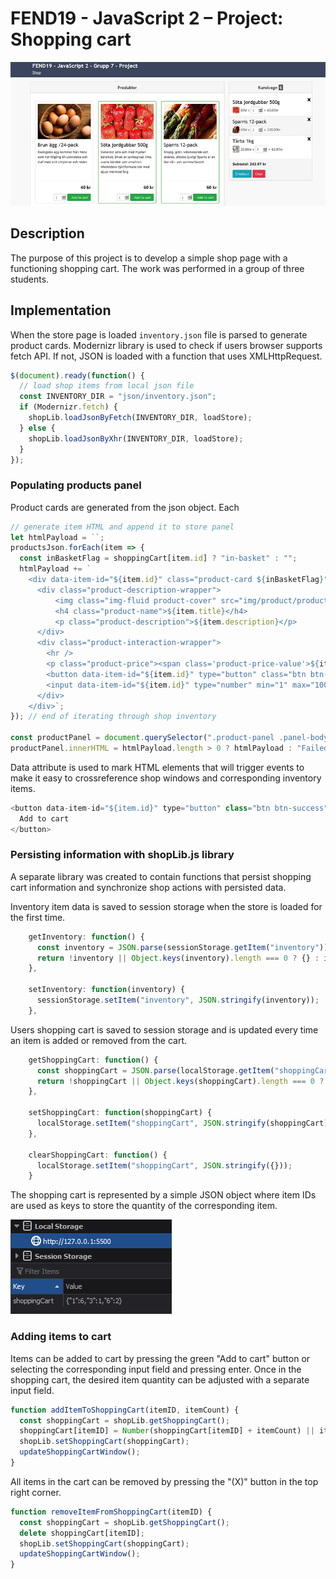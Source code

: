 # FEND19 - JavaScript 2 – Project: Shopping cart

![preview](img/readme/shopBanner.jpg)

## Description

The purpose of this project is to develop a simple shop page with a functioning shopping cart. The work was performed in a group of three students.

## Implementation

When the store page is loaded `inventory.json` file is parsed to generate product cards. Modernizr library is used to check if users browser supports fetch API. If not, JSON is loaded with a function that uses XMLHttpRequest.

```js
$(document).ready(function() {
  // load shop items from local json file
  const INVENTORY_DIR = "json/inventory.json";
  if (Modernizr.fetch) {
    shopLib.loadJsonByFetch(INVENTORY_DIR, loadStore);
  } else {
    shopLib.loadJsonByXhr(INVENTORY_DIR, loadStore);
  }
});
```

### Populating products panel

Product cards are generated from the json object. Each

```js
// generate item HTML and append it to store panel
let htmlPayload = ``;
productsJson.forEach(item => {
  const inBasketFlag = shoppingCart[item.id] ? "in-basket" : "";
  htmlPayload += `
    <div data-item-id="${item.id}" class="product-card ${inBasketFlag}">
      <div class="product-description-wrapper">
          <img class="img-fluid product-cover" src="img/product/product-${item.id}.jpg" alt="${item.title}" />
          <h4 class="product-name">${item.title}</h4>
          <p class="product-description">${item.description}</p>
      </div>
      <div class="product-interaction-wrapper">
        <hr />
        <p class="product-price"><span class='product-price-value'>${item.price.value}</span> ${item.price.currency}</p>
        <button data-item-id="${item.id}" type="button" class="btn btn-success">Add to cart</button>
        <input data-item-id="${item.id}" type="number" min="1" max="1000" class="cart-item-qty" value="1" />
      </div>
    </div>`;
}); // end of iterating through shop inventory

const productPanel = document.querySelector(".product-panel .panel-body");
productPanel.innerHTML = htmlPayload.length > 0 ? htmlPayload : "Failed to load store items.";
```

Data attribute is used to mark HTML elements that will trigger events to make it easy to crossreference shop windows and corresponding inventory items.

```js
<button data-item-id="${item.id}" type="button" class="btn btn-success">
  Add to cart
</button>
```

### Persisting information with shopLib.js library

A separate library was created to contain functions that persist shopping cart information and synchronize shop actions with persisted data.

Inventory item data is saved to session storage when the store is loaded for the first time.

```js
    getInventory: function() {
      const inventory = JSON.parse(sessionStorage.getItem("inventory"));
      return !inventory || Object.keys(inventory).length === 0 ? {} : inventory;
    },

    setInventory: function(inventory) {
      sessionStorage.setItem("inventory", JSON.stringify(inventory));
    },
```

Users shopping cart is saved to session storage and is updated every time an item is added or removed from the cart.

```js
    getShoppingCart: function() {
      const shoppingCart = JSON.parse(localStorage.getItem("shoppingCart"));
      return !shoppingCart || Object.keys(shoppingCart).length === 0 ? {} : shoppingCart;
    },

    setShoppingCart: function(shoppingCart) {
      localStorage.setItem("shoppingCart", JSON.stringify(shoppingCart));
    },

    clearShoppingCart: function() {
      localStorage.setItem("shoppingCart", JSON.stringify({}));
    }
```

The shopping cart is represented by a simple JSON object where item IDs are used as keys to store the quantity of the corresponding item.

![preview](img/readme/cart.png)

### Adding items to cart

Items can be added to cart by pressing the green "Add to cart" button or selecting the corresponding input field and pressing enter. Once in the shopping cart, the desired item quantity can be adjusted with a separate input field.

```js
function addItemToShoppingCart(itemID, itemCount) {
  const shoppingCart = shopLib.getShoppingCart();
  shoppingCart[itemID] = Number(shoppingCart[itemID] + itemCount) || itemCount;
  shopLib.setShoppingCart(shoppingCart);
  updateShoppingCartWindow();
}
```

All items in the cart can be removed by pressing the "(X)" button in the top right corner.

```js
function removeItemFromShoppingCart(itemID) {
  const shoppingCart = shopLib.getShoppingCart();
  delete shoppingCart[itemID];
  shopLib.setShoppingCart(shoppingCart);
  updateShoppingCartWindow();
}
```
